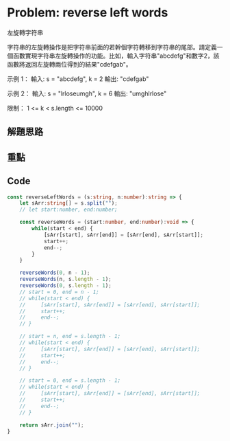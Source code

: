 # Problem: reverse left words

左旋轉字符串

字符串的左旋轉操作是把字符串前面的若幹個字符轉移到字符串的尾部。請定義一個函數實現字符串左旋轉操作的功能。比如，輸入字符串"abcdefg"和數字2，該函數將返回左旋轉兩位得到的結果"cdefgab"。

示例 1：
輸入: s = "abcdefg", k = 2
輸出: "cdefgab"

示例 2：
輸入: s = "lrloseumgh", k = 6
輸出: "umghlrlose"

限制：
1 <= k < s.length <= 10000

## 解題思路

## 重點

## Code

```typescript
const reverseLeftWords = (s:string, n:number):string => {
    let sArr:string[] = s.split("");
    // let start:number, end:number;

    const reverseWords = (start:number, end:number):void => {
        while(start < end) {
            [sArr[start], sArr[end]] = [sArr[end], sArr[start]];
            start++;
            end--;
        }
    }

    reverseWords(0, n - 1);
    reverseWords(n, s.length - 1);
    reverseWords(0, s.length - 1);
    // start = 0, end = n - 1;
    // while(start < end) {
    //     [sArr[start], sArr[end]] = [sArr[end], sArr[start]];
    //     start++;
    //     end--;
    // }

    // start = n, end = s.length - 1;
    // while(start < end) {
    //     [sArr[start], sArr[end]] = [sArr[end], sArr[start]];
    //     start++;
    //     end--;
    // }

    // start = 0, end = s.length - 1;
    // while(start < end) {
    //     [sArr[start], sArr[end]] = [sArr[end], sArr[start]];
    //     start++;
    //     end--;
    // }

    return sArr.join("");
}
```
